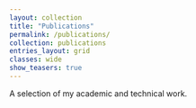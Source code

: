 ```yaml
---
layout: collection
title: "Publications"
permalink: /publications/
collection: publications
entries_layout: grid
classes: wide
show_teasers: true
---
```


A selection of my academic and technical work.